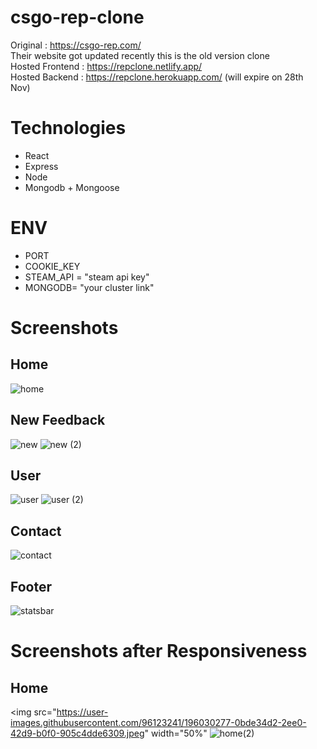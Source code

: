 # csgo-rep-clone

Original : https://csgo-rep.com/ <br />
Their website got updated recently this is the old version clone <br />
Hosted Frontend : https://repclone.netlify.app/  <br />
Hosted Backend : https://repclone.herokuapp.com/  (will expire on 28th Nov)  <br />

# Technologies 

- React
- Express 
- Node 
- Mongodb + Mongoose

# ENV

- PORT
- COOKIE_KEY
- STEAM_API = "steam api key"
- MONGODB= "your cluster link"

# Screenshots

## Home

![home](https://user-images.githubusercontent.com/96123241/196029976-dd494ee8-9d75-401b-8a05-ad21f914f3a7.png)


## New Feedback

![new](https://user-images.githubusercontent.com/96123241/196004524-3f29e813-30e4-470a-b328-e36d27c22302.png)
![new (2)](https://user-images.githubusercontent.com/96123241/196004526-f90666d2-bab2-43c8-823c-052bcc2ffee7.png)

## User

![user](https://user-images.githubusercontent.com/96123241/196004539-947ecc2a-0853-4b67-a92d-67c6762ed725.png)
![user (2)](https://user-images.githubusercontent.com/96123241/196004543-cc0dd0d2-a487-424d-8ffb-83c283bdb30c.png)

## Contact 

![contact](https://user-images.githubusercontent.com/96123241/196004554-7e59be3d-a6a3-4fe5-82c7-93a13e79b414.png)

## Footer

![statsbar](https://user-images.githubusercontent.com/96123241/196004563-c822fb69-88d5-4b7c-b494-467fa2c7ccce.png)

# Screenshots after Responsiveness


## Home

<img src="https://user-images.githubusercontent.com/96123241/196030277-0bde34d2-2ee0-42d9-b0f0-905c4dde6309.jpeg" width="50%"
![home(2)](https://user-images.githubusercontent.com/96123241/196030280-815a701a-4366-4943-8e2a-3026ce183c13.jpeg)




